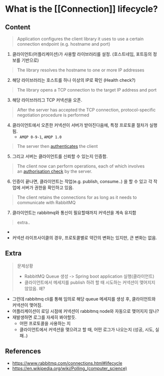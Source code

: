 # What is the [[Connection]] lifecycle?

## Content

> Application configures the client library it uses to use a certain connection endpoint (e.g. hostname and port)

1. 클라이언트(어플리케이션)가 사용할 라이브러리를 설정. (호스트네임, 포트등의 정보를 기반으로)

> The library resolves the hostname to one or more IP addresses

2. 해당 라이브러리는 호스트를 하나 이상의 IP로 확인 (Health check?)


>  The library opens a TCP connection to the target IP address and port

3. 해당 라이브러리그 TCP 커넥션을 오픈.

> After the server has accepted the TCP connection, protocol-specific negotiation procedure is performed

4. 클라이언트에서 오픈한 커넥션이 서버가 받아진다음에, 특정 프로토콜 절차가 실행됨.
	- `AMQP 0-9-1`, `AMQP 1.0`


> The server then [authenticates](https://www.rabbitmq.com/access-control.html) the client

5. 그리고 서버는 클라이언트를 신뢰할 수 있는지 인증함.

> The client now can perform operations, each of which involves an [authorisation check](https://www.rabbitmq.com/access-control.html) by the server.

6. 인증이 끝나면, 클라이언트는 작업(e.g. publish, consume..) 을 할 수 있고 각 작업에 서버가 권한을 확인하고 있음.

> The client retains the connections for as long as it needs to communicate with RabbitMQ

7. 클라이언트는 rabbitmq와 통신이 필요할때까지 커넥션을 계속 유지함 


> extra..
-
- 커넥션 라이프사이클의 경우, 프로토콜별로 약간의 변화는 있지만, 큰 변화는 없음.


## Extra

> 문제상황
> - RabbitMQ Queue 생성 -> Spring boot application 실행(클라이언트) 
> - 클라이언트에서 메세지를 publish 하려 할 때 시도하는 커넥션이 맺어지지 않았음. 왜?

- 그런데 rabbitmq cli를 통해 임의로 해당 queue 메세지를 생성 후, 클라이언트와 커넥션이 맺어짐.
- 어플리케이션이 로딩 시점에 커넥션이 rabbitmq node와 자동으로 맺어지지 않나?
- 재발생하면 로그를 자세히 봐야할듯.
	- 어떤 프로토콜을 사용하는 지
	- 클라이언트에서 커넥션을 맺으려고 할 때, 어떤 로그가 나오는지 (성공, 시도, 실패..)


## References
- https://www.rabbitmq.com/connections.html#lifecycle
- https://en.wikipedia.org/wiki/Polling_(computer_science)